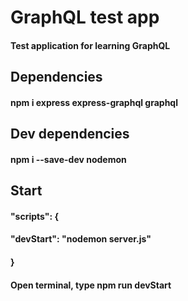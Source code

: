 # GraphQL test app

#### Test application for learning GraphQL

## Dependencies
#### npm i express express-graphql graphql

## Dev dependencies
#### npm i --save-dev nodemon

## Start
#### "scripts": {
####    "devStart": "nodemon server.js"
####  }
#### Open terminal, type npm run devStart
